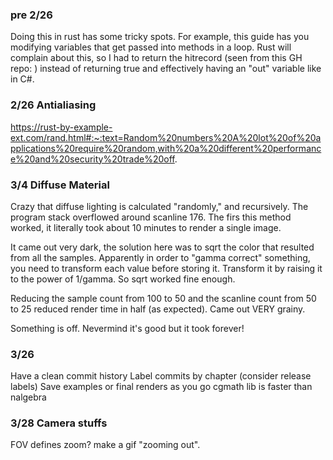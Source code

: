 ### pre 2/26
Doing this in rust has some tricky spots. For example, this guide has you modifying variables that get passed into methods in a loop. Rust will complain about this, so I had to return the hitrecord (seen from this GH repo: ) instead of returning true and effectively having an "out" variable like in C#.

### 2/26 Antialiasing
https://rust-by-example-ext.com/rand.html#:~:text=Random%20numbers%20A%20lot%20of%20applications%20require%20random,with%20a%20different%20performance%20and%20security%20trade%20off.

### 3/4 Diffuse Material
Crazy that diffuse lighting is calculated "randomly," and recursively. The program stack overflowed around scanline 176. The firs this method worked, it literally took about 10 minutes to render a single image.

It came out very dark, the solution here was to sqrt the color that resulted from all the samples. Apparently in order to "gamma correct" something, you need to transform each value before storing it. Transform it by raising it to the power of 1/gamma. So sqrt worked fine enough.

Reducing the sample count from 100 to 50 and the scanline count from 50 to 25 reduced render time in half (as expected). Came out VERY grainy.

Something is off. Nevermind it's good but it took forever!


### 3/26
Have a clean commit history
Label commits by chapter (consider release labels)
Save examples or final renders as you go
cgmath lib is faster than nalgebra

### 3/28 Camera stuffs
FOV defines zoom? make a gif "zooming out".
